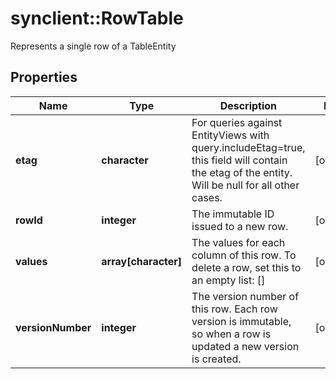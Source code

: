 # synclient::RowTable

Represents a single row of a TableEntity
## Properties
Name | Type | Description | Notes
------------ | ------------- | ------------- | -------------
**etag** | **character** | For queries against EntityViews with query.includeEtag&#x3D;true, this field will contain the etag of the entity. Will be null for all other cases. | [optional] 
**rowId** | **integer** | The immutable ID issued to a new row. | [optional] 
**values** | **array[character]** | The values for each column of this row. To delete a row, set this to an empty list: [] | [optional] 
**versionNumber** | **integer** | The version number of this row. Each row version is immutable, so when a row is updated a new version is created. | [optional] 



